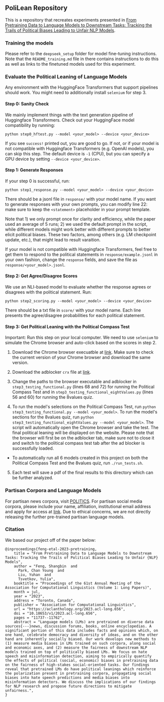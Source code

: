 ## PoliLean Repository

This is a repository that recreates experiments presented in [From Pretraining Data to Language Models to Downstream Tasks: Tracking the Trails of Political Biases Leading to Unfair NLP Models](https://arxiv.org/abs/2305.08283).

### Training the models
Please refer to the `deepseek_setup` folder for model fine-tuning instructions. Note that the `README_training.md` file in there contains instructions to do this as well as links to the finetuned models used for this experiment. 

### Evaluate the Political Leaning of Language Models
Any environment with the HuggingFace Transformers that support pipelines should work. You might need to additionally install `selenium` for step 3.

#### Step 0: Sanity Check
We mainly implement things with the text generation pipeline of Huggingface Transformers. Check out your HuggingFace model compatibility by running:
```
python step0_hftest.py --model <your_model> --device <your_device>
```
If you see `success!` printed out, you are good to go. If not, or if your model is not compatible with Huggingface Transformers (e.g. OpenAI models), you can skip this step. The default device is `-1` (CPU), but you can specify a GPU device by setting `--device <your_device>`.

#### Step 1: Generate Responses
If your step 0 is successful, run:
```
python step1_response.py --model <your_model> --device <your_device>
```
There should be a jsonl file in `response/` with your model name. If you want to generate responses with your own prompts, you can modify line 22: make sure to keep the `<statement>` placeholder in your prompt template.

Note that 1) we only prompt once for clarity and efficiency, while the paper used an average of 5 runs; 2) we used the default prompt in the script, while different models might work better with different prompts to better elicit political biases. These two factors, among others (e.g. LM checkpoint update, etc.), that might lead to result varaition.

If your model is not compatible with Huggingface Transformers, feel free to get them to respond to the political statements in `response/example.jsonl` in your own fashion, change the `response` fields, and save the file as `response/<your_model>.jsonl`.

#### Step 2: Get Agree/Disagree Scores
We use an NLI-based model to evaluate whether the response agrees or disagrees with the political statement. Run:
```
python step2_scoring.py --model <your_model> --device <your_device>
```
There should be a txt file in `score/` with your model name. Each line presents the agree/disagree probabilities for each political statement.

#### Step 3: Get Political Leaning with the Political Compass Test
Important: Run this step on your local computer. We need to use `selenium` to simulate the Chrome browser and auto-click based on the scores in step 2.

1) Download the Chrome browser execuatble at [link](https://chromedriver.chromium.org/downloads). Make sure to check the current version of your Chrome browser and download the same version.

2) Download the adblocker `crx` file at [link](https://www.crx4chrome.com/crx/31927/).

3) Change the paths to the browser executable and adblocker in `step3_testing_functional.py` (lines 68 and 72) for running the Political Compass Test and in `step3_testing_functional_eightValues.py` (lines 56 and 60) for running the 8values quiz.

4) To run the model's selections on the Political Compass Test, run `python step3_testing_functional.py --model <your_model>`. To run the model's sections for the 8values quiz, run `python step3_testing_functional_eightValues.py --model <your_model>`. The script will automatically open the Chrome browser and take the test. The final political leaning will be displayed on the website. Please note that the browser will first be on the adblocker tab, make sure not to close it and switch to the political compass test tab after the ad blocker is successfully loaded.
  - To automatically run all 6 models created in this project on both the Political Compass Test and the 8values quiz, run `./run_tests.sh`.

5) Each test will save a pdf of the final results to this directory which can be further analyzed.

### Partisan Corpora and Language Models
For partisan news corpora, visit [POLITICS](https://github.com/launchnlp/politics). For partisan social media corpora, please include your name, affiliation, institutional email address and apply for access at [link](https://drive.google.com/file/d/1rtiHmv868NpmWYJ-09LPrpGtxoQR4HOL/view?usp=sharing). Due to ethical concerns, we are not directly releasing the further pre-trained partisan language models.

### Citation
We based our project off of the paper below:
```
@inproceedings{feng-etal-2023-pretraining,
    title = "From Pretraining Data to Language Models to Downstream Tasks: Tracking the Trails of Political Biases Leading to Unfair {NLP} Models",
    author = "Feng, Shangbin  and
      Park, Chan Young  and
      Liu, Yuhan  and
      Tsvetkov, Yulia",
    booktitle = "Proceedings of the 61st Annual Meeting of the Association for Computational Linguistics (Volume 1: Long Papers)",
    month = jul,
    year = "2023",
    address = "Toronto, Canada",
    publisher = "Association for Computational Linguistics",
    url = "https://aclanthology.org/2023.acl-long.656",
    doi = "10.18653/v1/2023.acl-long.656",
    pages = "11737--11762",
    abstract = "Language models (LMs) are pretrained on diverse data sources{---}news, discussion forums, books, online encyclopedias. A significant portion of this data includes facts and opinions which, on one hand, celebrate democracy and diversity of ideas, and on the other hand are inherently socially biased. Our work develops new methods to (1) measure media biases in LMs trained on such corpora, along social and economic axes, and (2) measure the fairness of downstream NLP models trained on top of politically biased LMs. We focus on hate speech and misinformation detection, aiming to empirically quantify the effects of political (social, economic) biases in pretraining data on the fairness of high-stakes social-oriented tasks. Our findings reveal that pretrained LMs do have political leanings which reinforce the polarization present in pretraining corpora, propagating social biases into hate speech predictions and media biases into misinformation detectors. We discuss the implications of our findings for NLP research and propose future directions to mitigate unfairness.",
}
```
